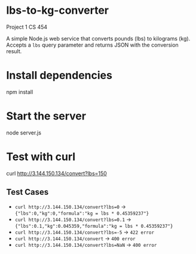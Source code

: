 # lbs-to-kg-converter
Project 1 CS 454

A simple Node.js web service that converts pounds (lbs) to kilograms (kg). Accepts a `lbs` query parameter and returns JSON with the conversion result.

# Install dependencies
npm install

# Start the server
node server.js

# Test with curl
curl http://3.144.150.134/convert?lbs=150

## Test Cases

- `curl http://3.144.150.134/convert?lbs=0` → `{"lbs":0,"kg":0,"formula":"kg = lbs * 0.45359237"}`
- `curl http://3.144.150.134/convert?lbs=0.1` → `{"lbs":0.1,"kg":0.045359,"formula":"kg = lbs * 0.45359237"}`
- `curl http://3.144.150.134/convert?lbs=-5` → `422 error`
- `curl http://3.144.150.134/convert` → `400 error`
- `curl http://3.144.150.134/convert?lbs=NaN` → `400 error`
